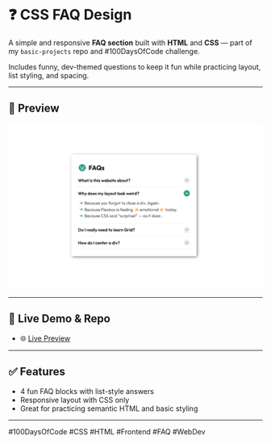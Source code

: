 # ❓ CSS FAQ Design

A simple and responsive **FAQ section** built with **HTML** and **CSS** — part of my `basic-projects` repo and #100DaysOfCode challenge.

Includes funny, dev-themed questions to keep it fun while practicing layout, list styling, and spacing.

---

## 📸 Preview

![FAQ Design Screenshot](./screenshot.png)

---

## 🔗 Live Demo & Repo

- 🌐 [Live Preview](https://devxsameer.github.io/basic-projects/faq-design)

---

## ✅ Features

- 4 fun FAQ blocks with list-style answers
- Responsive layout with CSS only
- Great for practicing semantic HTML and basic styling

---

#100DaysOfCode #CSS #HTML #Frontend #FAQ #WebDev

